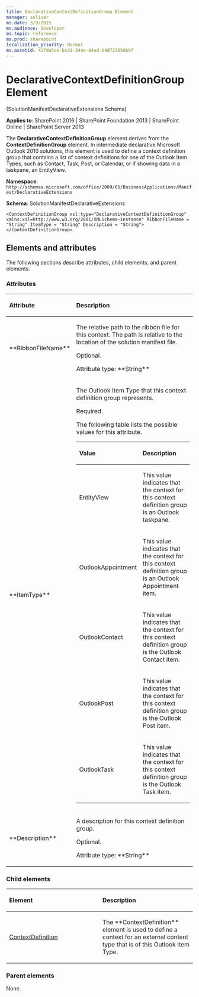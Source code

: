 ```yaml
---
title: DeclarativeContextDefinitionGroup Element
manager: soliver
ms.date: 3/9/2015
ms.audience: Developer
ms.topic: reference
ms.prod: sharepoint
localization_priority: Normal
ms.assetid: 427da5ae-bc81-34ae-84ad-b4d723650b9f
---
```


# DeclarativeContextDefinitionGroup Element 

(SolutionManifestDeclarativeExtensions Schema)

**Applies to**: SharePoint 2016 | SharePoint Foundation 2013 | SharePoint Online | SharePoint Server 2013

The **DeclarativeContextDefinitionGroup** element derives from the **ContextDefinitionGroup** element. In intermediate declarative Microsoft Outlook 2010 solutions, this element is used to define a context definition group that contains a list of context definitions for one of the Outlook Item Types, such as Contact, Task, Post, or Calendar, or if showing data in a taskpane, an EntityView.

**Namespace**: 
`http://schemas.microsoft.com/office/2009/05/BusinessApplications/Manifest/DeclarativeExtensions`

**Schema**: SolutionManifestDeclarativeExtensions

```
<ContextDefinitionGroup xsl:type="DeclarativeContextDefinitionGroup" xmlns:xsl=http://www.w3.org/2001/XMLSchema-instance" RibbonFileName = "String" ItemType = "String" Description = "String"> </ContextDefinitionGroup>
```

## Elements and attributes

The following sections describe attributes, child elements, and parent elements.

### Attributes

<table>
<colgroup>
<col width="20%" />
<col width="80%" />
</colgroup>
<thead>
<tr class="header">
<th align="left"><p>Attribute</p></th>
<th align="left"><p>Description</p></th>
</tr>
</thead>
<tbody>
<tr class="odd">
<td align="left"><p>**RibbonFileName**</p></td>
<td align="left"><p>The relative path to the ribbon file for this context. The path is relative to the location of the solution manifest file.</p>
<p>Optional.</p>
<p>Attribute type: **String**</p></td>
</tr>
<tr class="even">
<td align="left"><p>**ItemType**</p></td>
<td align="left"><p>The Outlook Item Type that this context definition group represents.</p>
<p>Required.</p>
<p>The following table lists the possible values for this attribute.</p>
<div class="tableSection">
<table>
<colgroup>
<col width="20%" />
<col width="80%" />
</colgroup>
<thead>
<tr class="header">
<th align="left"><p>Value</p></th>
<th align="left"><p>Description</p></th>
</tr>
</thead>
<tbody>
<tr class="odd">
<td align="left"><p>EntityView</p></td>
<td align="left"><p>This value indicates that the context for this context definition group is an Outlook taskpane.</p></td>
</tr>
<tr class="even">
<td align="left"><p>OutlookAppointment</p></td>
<td align="left"><p>This value indicates that the context for this context definition group is an Outlook Appointment item.</p></td>
</tr>
<tr class="odd">
<td align="left"><p>OutlookContact</p></td>
<td align="left"><p>This value indicates that the context for this context definition group is the Outlook Contact item.</p></td>
</tr>
<tr class="even">
<td align="left"><p>OutlookPost</p></td>
<td align="left"><p>This value indicates that the context for this context definition group is the Outlook Post item.</p></td>
</tr>
<tr class="odd">
<td align="left"><p>OutlookTask</p></td>
<td align="left"><p>This value indicates that the context for this context definition group is the Outlook Task item.</p></td>
</tr>
</tbody>
</table>
</div></td>
</tr>
<tr class="odd">
<td align="left"><p>**Description**</p></td>
<td align="left"><p>A description for this context definition group.</p>
<p>Optional.</p>
<p>Attribute type: **String**</p></td>
</tr>
</tbody>
</table>

### Child elements

<table>
<colgroup>
<col width="50%" />
<col width="50%" />
</colgroup>
<thead>
<tr class="header">
<th align="left"><p>Element</p></th>
<th align="left"><p>Description</p></th>
</tr>
</thead>
<tbody>
<tr class="odd">
<td align="left"><p><a href="https://docs.microsoft.com/sharepoint/dev/schema/declarativecontextdefinitiongroup-element-solutionmanifestdeclarativeextensions">ContextDefinition</a></p></td>
<td align="left"><p>The **ContextDefinition** element is used to define a context for an external content type that is of this Outlook Item Type.</p></td>
</tr>
</tbody>
</table>

### Parent elements

None.

<br/>


<br/>









